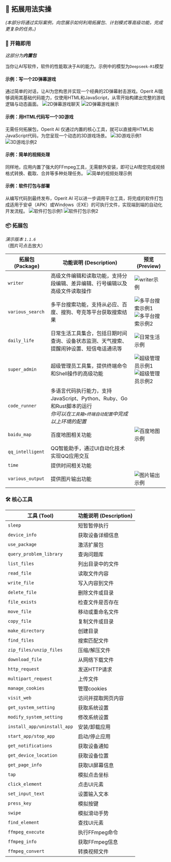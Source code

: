 ## 🚀 拓展用法实操

*(本部分将通过实际案例，向您展示如何利用拓展包、计划模式等高级功能，完成更复杂的任务。)*

### 🧰 开箱即用
*这部分为**内置包***

当你让AI写软件，软件的性能取决于AI的能力。示例中的模型为`Deepseek-R1`模型

#### 示例：写一个2D弹幕游戏
通过简单的对话，让AI为您构思并实现一个经典的2D弹幕射击游戏。Operit AI能够调用其基础代码能力，仅使用HTML和JavaScript，从零开始构建出完整的游戏逻辑与动态画面。
![2D弹幕游戏聊天](/manuals/assets/game_maker_chat.jpg)
![2D弹幕游戏展示](/manuals/assets/game_maker_show.jpg)

#### 示例：用HTML代码写一个3D游戏
无需任何拓展包，Operit AI 仅通过内置的核心工具，就可以直接用HTML和JavaScript代码，为您呈现一个动态的3D游戏场景。
![3D游戏示例1](/manuals/assets/expamle/3ddebdde4958ac152eeca436e39c0f6.jpg)
![3D游戏示例2](/manuals/assets/expamle/759d86a7d74351675b32acb6464585d.jpg)

#### 示例：简单的视频处理
同样地，应用内置了强大的FFmpeg工具，无需额外安装，即可让AI帮您完成视频格式转换、截取、合并等多种处理任务。
![简单的视频处理示例](/manuals/assets/d7580a42ae03c723121bd172e1f9e7d.jpg)

#### 示例：软件打包与部署
从编写代码到最终发布，Operit AI 可以进一步调用平台工具，将完成的软件打包成适用于安卓（APK）或Windows（EXE）的可执行文件，实现端到端的自动化开发流程。
![软件打包示例1](/manuals/assets/web_developer.jpg)
![软件打包示例2](/manuals/assets/game_maker_packer.jpg)

### 📦 拓展包

*演示版本 `1.1.6`*
<br>
（图片可点击放大）

| 拓展包 (Package) | 功能说明 (Description) | 预览 (Preview) |
|---|---|---|
| `writer` | 高级文件编辑和读取功能，支持分段编辑、差异编辑、行号编辑以及高级文件读取操作 | ![writer示例](/manuals/assets/expamle/065e5ca8a8036c51a7905d206bbb56c.jpg) |
| `various_search` | 多平台搜索功能，支持从必应、百度、搜狗、夸克等平台获取搜索结果 | ![多平台搜索示例1](/manuals/assets/expamle/90a1778510df485d788b80d4bc349f9.jpg) <br> ![多平台搜索示例2](/manuals/assets/expamle/f9b8aeba4878775d1252ad8d5d8620a.jpg) |
| `daily_life` | 日常生活工具集合，包括日期时间查询、设备状态监测、天气搜索、提醒闹钟设置、短信电话通讯等 | ![日常生活示例](/manuals/assets/expamle/615cf7a99e421356b6d22bb0b9cc87b.jpg) |
| `super_admin` | 超级管理员工具集，提供终端命令和Shell操作的高级功能 | ![超级管理员示例1](/manuals/assets/expamle/731f67e3d7494886c1c1f8639216bf2.jpg) <br> ![超级管理员示例2](/manuals/assets/expamle/6f81901ae47f5a3584167148017d132.jpg) |
| `code_runner` | 多语言代码执行能力，支持JavaScript、Python、Ruby、Go和Rust脚本的运行<br><em>你可以在`工具箱>终端自动配置`中完成以上环境的配置</em> | |
| `baidu_map` | 百度地图相关功能 | ![百度地图示例](/manuals/assets/expamle/71fd917c5310c1cebaa1abb19882a6d.jpg) |
| `qq_intelligent` | QQ智能助手，通过UI自动化技术实现QQ应用交互 | |
| `time` | 提供时间相关功能 | |
| `various_output` | 提供图片输出功能 | ![图片输出示例](/manuals/assets/expamle/5fff4b49db78ec01e189658de8ea997.jpg) |

### 🛠️ 核心工具

| 工具 (Tool) | 功能说明 (Description) |
|---|---|
|`sleep`|短暂暂停执行|
|`device_info`|获取设备详细信息|
|`use_package`|激活扩展包|
|`query_problem_library`|查询问题库|
|`list_files`|列出目录中的文件|
|`read_file`|读取文件内容|
|`write_file`|写入内容到文件|
|`delete_file`|删除文件或目录|
|`file_exists`|检查文件是否存在|
|`move_file`|移动或重命名文件|
|`copy_file`|复制文件或目录|
|`make_directory`|创建目录|
|`find_files`|搜索匹配文件|
|`zip_files/unzip_files`|压缩/解压文件|
|`download_file`|从网络下载文件|
|`http_request`|发送HTTP请求|
|`multipart_request`|上传文件|
|`manage_cookies`|管理cookies|
|`visit_web`|访问并提取网页内容|
|`get_system_setting`|获取系统设置|
|`modify_system_setting`|修改系统设置|
|`install_app/uninstall_app`|安装/卸载应用|
|`start_app/stop_app`|启动/停止应用|
|`get_notifications`|获取设备通知|
|`get_device_location`|获取设备位置|
|`get_page_info`|获取UI屏幕信息|
|`tap`|模拟点击坐标|
|`click_element`|点击UI元素|
|`set_input_text`|设置输入文本|
|`press_key`|模拟按键|
|`swipe`|模拟滑动手势|
|`find_element`|查找UI元素|
|`ffmpeg_execute`|执行FFmpeg命令|
|`ffmpeg_info`|获取FFmpeg信息|
|`ffmpeg_convert`|转换视频文件| 